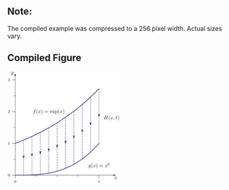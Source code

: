 Note:
-----

The compiled example was compressed to a 256
pixel width. Actual sizes vary.

Compiled Figure
---------------
![Example](Homotopy_Straight_Line_Cubed_to_Exp_2D.png)
